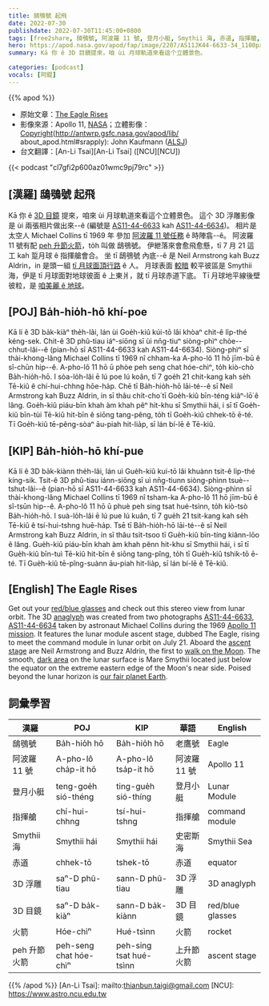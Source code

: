 ```yaml
---
title: 鴟鴞號 起飛
date: 2022-07-30
publishdate: 2022-07-30T11:45:00+0800
tags: [free2share, 鴟鴞號, 阿波羅 11 號, 登月小艇, Smythii 海, 赤道, 指揮艙, 3D 浮雕, 3D 目鏡, 火箭]
hero: https://apod.nasa.gov/apod/fap/image/2207/AS11JK44-6633-34_1100px.jpg
summary: Kā 你 ê 3D 目鏡提來，咱 ùi 月球軌道來看這个立體景色。

categories: [podcast]
vocals: [阿錕]
---
```


{{% apod %}}

- 原始文章：[The Eagle Rises](https://apod.nasa.gov/apod/ap220730.html)
- 影像來源：Apollo 11, [NASA](http://www.nasa.gov/)；立體影像：[Copyright](http://antwrp.gsfc.nasa.gov/apod/lib/
about_apod.html#srapply): John Kaufmann ([ALSJ](http://history.nasa.gov/alsj/))
- 台文翻譯：[An-Li Tsai][An-Li Tsai] ([NCU][NCU])

{{< podcast "cl7gfi2p600az01wmc9pj79rc" >}}

## [漢羅] 鴟鴞號 起飛
Kā 你 ê [3D 目鏡][red/blue glasses] 提來，咱來 ùi 月球軌道來看這个立體景色。
這个 3D 浮雕影像是 ùi 兩張相片做出來--ê (編號是 [AS11-44-6633][AS11-44-6633] kah [AS11-44-6634][AS11-44-6634])。
相片是 太空人 Michael Collins tī 1969 年 參加 [阿波羅 11 號任務][Apollo 11 mission] ê 時陣翕--ê。
阿波羅 11 號有配 [peh 升節火箭][ascent stage]，to̍h 叫做 鴟鴞號。
伊紲落來會愈飛愈懸，tī 7 月 21 這工 kah 踅月球 ê 指揮艙會合。
坐 tī 鴟鴞號 內底--ê 是 Neil Armstrong kah Buzz Aldrin，in 是頭一組 [tī 月球面頂行路][walk on the Moon] ê 人。
月球表面 [較暗][dark area] 較平彼區是 Smythii 海，伊是 tī 月球面對地球彼面 ê 上東爿，就 tī 月球赤道下底。
Tī 月球地平線後壁彼粒，是 [咱美麗 ê 地球][our fair planet Earth]。


## [POJ] Ba̍h-hio̍h-hō khí-poe
Kā lí ê 3D ba̍k-kiàⁿ the̍h-lâi, lán ùi Goe̍h-kiû kúi-tō lâi khòaⁿ chit-ê li̍p-thé kéng-sek.
Chit-ê 3D phû-tiau iáⁿ-siōng sī ùi nn̄g-tiuⁿ siòng-phìⁿ chòe--chhut-lâi--ê (pian-hō sī AS11-44-6633 kah AS11-44-6634).
Siòng-phìⁿ sī thài-khong-lâng Michael Collins tī 1969 nî chham-ka A-pho-lô 11 hō jīm-bū ê sî-chūn hip--ê.
A-pho-lô 11 hō ū phòe peh seng chat hóe-chìⁿ, to̍h kiò-chò Ba̍h-hio̍h-hō.
I sòa-lo̍h-lâi ē lú poe lú koân, tī 7 goe̍h 21 chit-kang kah se̍h Tē-kiû ê chí-hui-chhng hōe-ha̍p.
Chē tī Ba̍h-hio̍h-hō lāi-té--ê sī Neil Armstrong kah Buzz Aldrin, in sī thâu chi̍t-cho͘ tī Goe̍h-kiû bīn-téng kiâⁿ-lō͘ ê lâng.
Goe̍h-kiû piáu-bīn khah àm khah pêⁿ hit-khu sī Smythii hái, i sī tī Goe̍h-kiû bīn-tùi Tē-kiû hit-bīn ê siōng tang-pêng, to̍h tī Goe̍h-kiû chhek-tō ē-té.
Tī Goe̍h-kiû tē-pêng-sòaⁿ āu-piah hit-lia̍p, sī lán bí-lē ê Tē-kiû.

## [KIP] Ba̍h-hio̍h-hō khí-pue
Kā lí ê 3D ba̍k-kiànn the̍h-lâi, lán uì Gue̍h-kiû kuí-tō lâi khuànn tsit-ê li̍p-thé kíng-sik.
Tsit-ê 3D phû-tiau iánn-siōng sī uì nn̄g-tiunn siòng-phìnn tsuè--tshut-lâi--ê (pian-hō sī AS11-44-6633 kah AS11-44-6634).
Siòng-phìnn sī thài-khong-lâng Michael Collins tī 1969 nî tsham-ka A-pho-lô 11 hō jīm-bū ê sî-tsūn hip--ê.
A-pho-lô 11 hō ū phuè peh sing tsat hué-tsìnn, to̍h kiò-tsò Ba̍h-hio̍h-hō.
I suà-lo̍h-lâi ē lú pue lú kuân, tī 7 gue̍h 21 tsit-kang kah se̍h Tē-kiû ê tsí-hui-tshng huē-ha̍p.
Tsē tī Ba̍h-hio̍h-hō lāi-té--ê sī Neil Armstrong kah Buzz Aldrin, in sī thâu tsi̍t-tsoo tī Gue̍h-kiû bīn-tíng kiânn-lōo ê lâng.
Gue̍h-kiû piáu-bīn khah àm khah pênn hit-khu sī Smythii hái, i sī tī Gue̍h-kiû bīn-tuì Tē-kiû hit-bīn ê siōng tang-pîng, to̍h tī Gue̍h-kiû tshik-tō ē-té.
Tī Gue̍h-kiû tē-pîng-suànn āu-piah hit-lia̍p, sī lán bí-lē ê Tē-kiû.

## [English] The Eagle Rises
Get out your [red/blue glasses][red/blue glasses] and check out this stereo view from lunar orbit.
The 3D [anaglyph][anaglyph] was created from two photographs [AS11-44-6633][AS11-44-6633], [AS11-44-6634][AS11-44-6634] taken by astronaut Michael Collins during the 1969 [Apollo 11 mission][Apollo 11 mission].
It features the lunar module ascent stage, dubbed The Eagle, rising to meet the command module in lunar orbit on July 21.
Aboard the [ascent stage][ascent stage] are Neil Armstrong and Buzz Aldrin, the first to [walk on the Moon][walk on the Moon].
The smooth, [dark area][dark area] on the lunar surface is Mare Smythii located just below the equator on the extreme eastern edge of the Moon's near side.
Poised beyond the lunar horizon is [our fair planet Earth][our fair planet Earth].

## 詞彙學習

|漢羅|POJ|KIP|華語|English|
|-|-|-|-|-|
|鴟鴞號|Ba̍h-hio̍h hō|Ba̍h-hio̍h hō|老鷹號|Eagle|
|阿波羅 11 號|A-pho-lô cha̍p-it hō|A-pho-lô tsa̍p-it hō|阿波羅 11 號|Apollo 11|
|登月小艇|teng-goe̍h sió-théng|ting-gue̍h sió-thíng|登月小艇|Lunar Module|
|指揮艙|chí-hui-chhng|tsí-hui-tshng|指揮艙|command module|
|Smythii 海|Smythii hái|Smythii hái|史密斯海|Smythii Sea|
|赤道|chhek-tō|tshek-tō|赤道|equator|
|3D 浮雕|saⁿ-D phû-tiau|sann-D phû-tiau|3D 浮雕|3D anaglyph|
|3D 目鏡|saⁿ-D ba̍k-kiàⁿ|sann-D ba̍k-kiànn|3D 目鏡|red/blue glasses|
|火箭|Hóe-chìⁿ|Hué-tsìnn|火箭|rocket|
|peh 升節火箭|peh-seng chat hóe-chìⁿ|peh-sing tsat hué-tsìnn|上升節火箭|ascent stage|

{{% /apod %}}
[An-Li Tsai]: mailto:thianbun.taigi@gmail.com
[NCU]: https://www.astro.ncu.edu.tw

[copyright]: https://apod.nasa.gov/apod/fap/lib/about_apod.html#srapply

[red/blue glasses]:http://photojournal.jpl.nasa.gov/Help/VendorList.html#Glasses
[anaglyph]:http://en.wikipedia.org/wiki/Anaglyph_image
[AS11-44-6633]:http://www.lpi.usra.edu/resources/apollo/frame/?AS11-44-6633
[AS11-44-6634]:http://www.lpi.usra.edu/resources/apollo/frame/?AS11-44-6634
[Apollo 11 mission]:http://www.nasa.gov/mission_pages/apollo/apollo-11.html
[ascent stage]:https://apod.nasa.gov/apod/ap060107.html
[walk on the Moon]:http://www.hq.nasa.gov/alsj/a11/a11.html
[dark area]:https://apod.nasa.gov/apod/ap080208.html
[our fair planet Earth]:https://apod.nasa.gov/apod/ap181223.html
